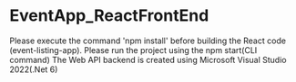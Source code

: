 # EventApp_ReactFrontEnd
Please execute the command 'npm install' before building the React code (event-listing-app). 
Please run the project using the npm start(CLI command)
The Web API backend is created using Microsoft Visual Studio 2022(.Net 6)
